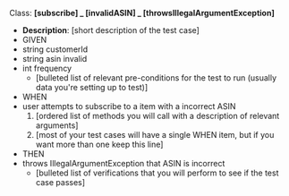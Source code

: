 Class: <subcribe>
**[subscribe] _ [invalidASIN] _ [throwsIllegalArgumentException]**
* **Description**: [short description of the test case]
* GIVEN
* string customerId
* string asin invalid
* int frequency
    * [bulleted list of relevant pre-conditions for the test to run (usually data you're setting up to test)]
* WHEN
* user attempts to subscribe to a item with a incorrect ASIN
    1. [ordered list of methods you will call with a description of relevant arguments]
    2. [most of your test cases will have a single WHEN item, but if you want more than one keep this line]
* THEN
* throws IllegalArgumentException that ASIN is incorrect
    * [bulleted list of verifications that you will perform to see if the test case passes]